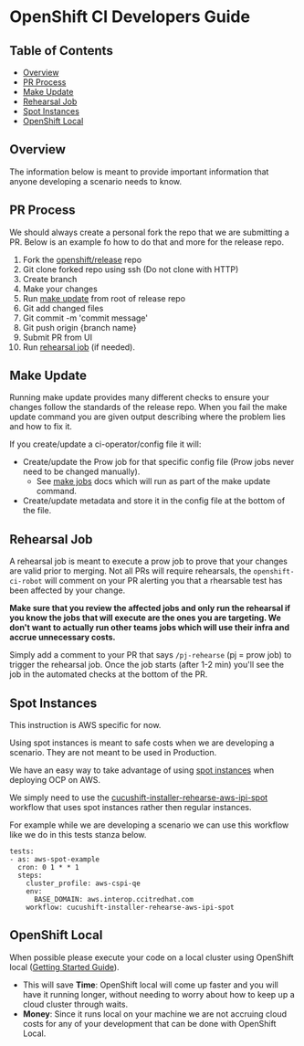 # OpenShift CI Developers Guide<!-- omit from toc -->

## Table of Contents<!-- omit from toc -->
- [Overview](#overview)
- [PR Process](#pr-process)
- [Make Update](#make-update)
- [Rehearsal Job](#rehearsal-job)
- [Spot Instances](#spot-instances)
- [OpenShift Local](#openshift-local)

## Overview
The information below is meant to provide important information that anyone developing a scenario needs to know.

## PR Process
We should always create a personal fork the repo that we are submitting a PR. Below is an example fo how to do that and more for the release repo.

1. Fork the [openshift/release](https://github.com/openshift/release) repo
2. Git clone forked repo using ssh (Do not clone with HTTP)
3. Create branch
4. Make your changes
5. Run [make update](#make-update) from root of release repo
6. Git add changed files
7. Git commit -m 'commit message'
8. Git push origin {branch name}
9. Submit PR from UI
10. Run [rehearsal job](#run-rehearsal-job) (if needed).

## Make Update
Running make update provides many different checks to ensure your changes follow the standards of the release repo. When you fail the make update command you are given output describing where the problem lies and how to fix it.

If you create/update a ci-operator/config file it will:
- Create/update the Prow job for that specific config file (Prow jobs never need to be changed manually).
  - See [make jobs](https://docs.ci.openshift.org/docs/how-tos/onboarding-a-new-component/#generating-prow-jobs-from-ci-operator-configuration-files) docs which will run as part of the make update command.
- Create/update metadata and store it in the config file at the bottom of the file.

## Rehearsal Job
A rehearsal job is meant to execute a prow job to prove that your changes are valid prior to merging. Not all PRs will require rehearsals, the `openshift-ci-robot` will comment on your PR alerting you that a rhearsable test has been affected by your change.

 **Make sure that you review the affected jobs and only run the rehearsal if you know the jobs that will execute are the ones you are targeting. We don't want to actually run other teams jobs which will use their infra and accrue unnecessary costs.**

Simply add a comment to your PR that says `/pj-rehearse` (pj = prow job) to trigger the rehearsal job. Once the job starts (after 1-2 min) you'll see the job in the automated checks at the bottom of the PR.

## Spot Instances
This instruction is AWS specific for now.

Using spot instances is meant to safe costs when we are developing a scenario. They are not meant to be used in Production.

We have an easy way to take advantage of using [spot instances](https://docs.aws.amazon.com/AWSEC2/latest/UserGuide/using-spot-instances.html) when deploying OCP on AWS.

We simply need to use the [cucushift-installer-rehearse-aws-ipi-spot](https://steps.ci.openshift.org/workflow/cucushift-installer-rehearse-aws-ipi-spot) workflow that uses spot instances rather then regular instances.

For example while we are developing a scenario we can use this workflow like we do in this tests stanza below.
```
tests:
- as: aws-spot-example
  cron: 0 1 * * 1
  steps:
    cluster_profile: aws-cspi-qe
    env:
      BASE_DOMAIN: aws.interop.ccitredhat.com
    workflow: cucushift-installer-rehearse-aws-ipi-spot
```

## OpenShift Local
When possible please execute your code on a local cluster using OpenShift local ([Getting Started Guide](https://access.redhat.com/documentation/en-us/red_hat_openshift_local/2.12/html/getting_started_guide/index)). 

- This will save **Time**: OpenShift local will come up faster and you will have it running longer, without needing to worry about how to keep up a cloud cluster through waits.
- **Money**: Since it runs local on your machine we are not accruing cloud costs for any of your development that can be done with OpenShift Local.
